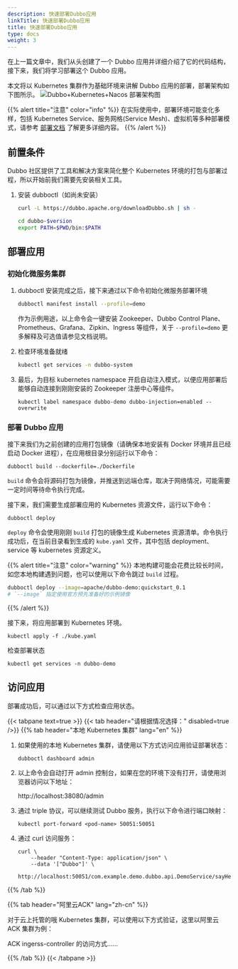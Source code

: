 ```yaml
---
description: 快速部署Dubbo应用
linkTitle: 快速部署Dubbo应用
title: 快速部署Dubbo应用
type: docs
weight: 3
---
```


在上一篇文章中，我们从头创建了一个 Dubbo 应用并详细介绍了它的代码结构，接下来，我们将学习部署这个 Dubbo 应用。

本文将以 Kubernetes 集群作为基础环境来讲解 Dubbo 应用的部署，部署架构如下图所示。
![Dubbo+Kubernetes+Nacos 部署架构图]()

{{% alert title="注意" color="info" %}}
在实际使用中，部署环境可能变化多样，包括 Kubernetes Service、服务网格(Service Mesh)、虚拟机等多种部署模式，请参考 [部署文档]() 了解更多详细内容。
{{% /alert %}}

## 前置条件
Dubbo 社区提供了工具和解决方案来简化整个 Kubernetes 环境的打包与部署过程，所以开始前我们需要先安装相关工具。

1. 安装 dubboctl（如尚未安装）
    ```sh
    curl -L https://dubbo.apache.org/downloadDubbo.sh | sh -

    cd dubbo-$version
    export PATH=$PWD/bin:$PATH
    ```



## 部署应用

### 初始化微服务集群

1. dubboctl 安装完成之后，接下来通过以下命令初始化微服务部署环境

    ```sh
    dubboctl manifest install --profile=demo
    ```

    作为示例用途，以上命令会一键安装 Zookeeper、Dubbo Control Plane、Prometheus、Grafana、Zipkin、Ingress 等组件，关于 `--profile=demo` 更多解释及可选值请参见文档说明。

2. 检查环境准备就绪

    ```sh
    kubectl get services -n dubbo-system
    ```

3. 最后，为目标 kubernetes namespace 开启自动注入模式，以便应用部署后能够自动连接到刚刚安装的 Zookeeper 注册中心等组件。

    ```shell
    kubectl label namespace dubbo-demo dubbo-injection=enabled --overwrite
    ```

### 部署 Dubbo 应用

接下来我们为之前创建的应用打包镜像（请确保本地安装有 Docker 环境并且已经启动 Docker 进程），在应用根目录分别运行以下命令：

```shell
dubboctl build --dockerfile=./Dockerfile
```

`build` 命令会将源码打包为镜像，并推送到远端仓库，取决于网络情况，可能需要一定时间等待命令执行完成。

接下来，我们需要生成部署应用的 Kubernetes 资源文件，运行以下命令：
```shell
dubboctl deploy
```

`deploy` 命令会使用刚刚 `build` 打包的镜像生成 Kubernetes 资源清单。命令执行成功后，在当前目录看到生成的 `kube.yaml` 文件，其中包括 deployment、service 等 kubernetes 资源定义。


{{% alert title="注意" color="warning" %}}
本地构建可能会花费比较长时间，如您本地构建遇到问题，也可以使用以下命令跳过 `build` 过程。

```sh
dubboctl deploy --image=apache/dubbo-demo:quickstart_0.1
# `--image` 指定使用官方预先准备好的示例镜像
```
{{% /alert %}}

接下来，将应用部署到 Kubernetes 环境。

```shell
kubectl apply -f ./kube.yaml
```

检查部署状态
```shell
kubectl get services -n dubbo-demo
```

## 访问应用
部署成功后，可以通过以下方式检查应用状态。

{{< tabpane text=true >}}
{{< tab header="请根据情况选择：" disabled=true />}}
{{% tab header="本地 Kubernetes 集群" lang="en" %}}
<br/>

1. 如果使用的本地 Kubernetes 集群，请使用以下方式访问应用验证部署状态：

    ```shell
    dubboctl dashboard admin
    ```

2. 以上命令会自动打开 admin 控制台，如果在您的环境下没有打开，请使用浏览器访问以下地址：

    http://localhost:38080/admin

3. 通过 triple 协议，可以继续测试 Dubbo 服务，执行以下命令进行端口映射：

    ```shell
    kubectl port-forward <pod-name> 50051:50051
    ```

4. 通过 curl 访问服务：

    ```shell
    curl \
        --header "Content-Type: application/json" \
        --data '["Dubbo"]' \
        http://localhost:50051/com.example.demo.dubbo.api.DemoService/sayHello/
    ```

{{% /tab %}}

{{% tab header="阿里云ACK" lang="zh-cn" %}}
<br/>

对于云上托管的哦 Kubernetes 集群，可以使用以下方式验证，这里以阿里云 ACK 集群为例：

ACK ingerss-controller 的访问方式......

{{% /tab %}}
{{< /tabpane >}}


